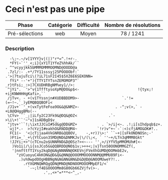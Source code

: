 # Ceci n'est pas une pipe

| Phase          | Catégorie    |   Difficulté  | Nombre de résolutions |
|:--------------:|:------------:|:-------------:|:---------------------:|
| Pré-sélections | web          |       Moyen   |             78 / 1241 |

### Description
                        
      -\;~.~/v[1YYY}v|(|)"r*=^.!+r-.                                                                        
      *FY(~`''_<;i}{xY1T1YfeZ%hhAk/``                                      . ^"vcyyjkk5bMMMOMMMOOMND@OODD@a
     .7zl/:- .+*/7Y11sssyj25POOOObf:`                                .'>|7tujuTci\(?iL71sF2I45$5XZ6E6SEKONN=
      fYi* --'+"){TTY1TYTsnZEMOMOP3^`                             _r}tFsi;_:>|7CXUDHRBgNM%ey1//>:
     ^jYi".  '>"v{1TfftysoXpM@DO&p$<-                          !{tyx;!  +ijKNWHHHgKafi>,``
     /jTv<. - +(v1TYssnjn#XUDBBDDM9>-                   `.'!=(=~!~.`_)yEMQBQQBOFi< 
     /J1v+` '_+(vxTytFeFoa9O&&@&NMZ>-                . -^;v(>,` - +L0@QHggBMo(--
     \CYv> ``_;|iLfy2C23Fk9&@DQ&@OZ<              .`->\i\+!``'~"v}1sADBgD$v_ 
     "jtv+'``!;\ixtJJCuI#5d&g@DD&MZ+           . `>/i|<~. .!;i[sIhdpqb$z+.
     `uj]*.-  >?cYzjI#eakhO&RNDD@M4~         `!r)v"+~`-`:<)cfjAMO&OK#?..
      FC1(~  '<|cTjjaa4VkGNRB&QQBOV,    -,+r))\>:' ``~+|[sFkONDNOSn;-'
      )Fti=_`_+\{YtCuon35MD@ND&DNMKJv|\/(\;<, ` ''~+/LTn3qMMM8Gkt"  
      !JJYi;+>"(cTCnu2o$UNNRND&D@OSz?><~--- '',>/iYfV5pMMOMUh#[<-
       )Vo1i|/\i{ssJCo5G&QQBRDD@NO$1v;>++<;|v}Tsn50OONOMMGZf(,
       '|nnfttfT1Ysy2kqD@&NgNNNNN@OKEVnjFVeXhGUMD@OOMmbE2v,
         "zVCuoyuC4kKON&@D&Q&@NN@@OOOMMOOOONNM@@MMU89Fi<-
          .)u%9wpdOOgHBBNgN&N&NN&NN&D&D@D@&NOOMUweY?!..
            .rYXGMNQWRQgQDN@MND@NDNOOMOOOMMpEF1/<`
              `-~;lf4EGOOOOMm8G80Gb66ZVjfv(>-.
                     .',,<+"=***<~^_,- 
